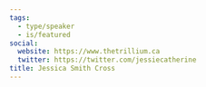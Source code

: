 ```yaml
---
tags:
  - type/speaker
  - is/featured
social:
  website: https://www.thetrillium.ca
  twitter: https://twitter.com/jessiecatherine
title: Jessica Smith Cross
---
```

